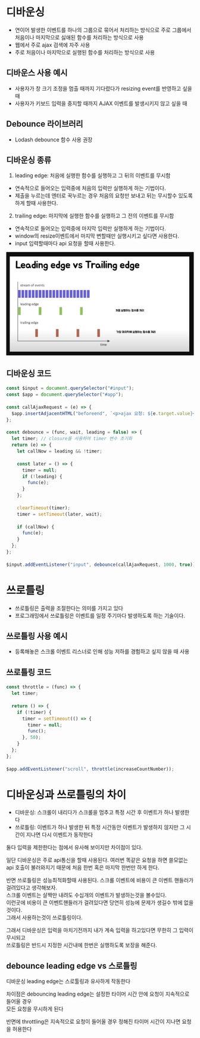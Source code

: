 
# 디바운싱
* 연이어 발생한 이벤트를 하나의 그룹으로 묶어서 처리하는 방식으로 주로 그룹에서 처음이나 마지막으로 싫애된 함수를 처리하는 방식으로 사용
* 웹에서 주로 ajax 검색에 자주 사용
* 주로 처음이나 마지막으로 실행된 함수를 처리하는 방식으로 사용

## 디바운스 사용 예시
* 사용자가 창 크기 조정을 멈출 때까지 기다렸다가 resizing event를 반영하고 싶을 때
* 사용자가 키보드 입력을 중지할 때까지 AJAX 이벤트를 발생시키지 않고 싶을 때

## Debounce 라이브러리
* Lodash debounce 함수 사용 권장


## 디바운싱 종류
1. leading edge: 처음에 실행한 함수를 실행하고 그 뒤의 이벤트를 무시함
  * 연속적으로 들어오는 입력중에 처음의 입력만 실행하게 하는 기법이다.
  * 제출을 누르는데 엔터로 꾹누르는 경우 처음의 요청만 보내고 뒤는 무시할수 있도록 하게 할때 사용한다.
2. trailing edge: 마지막에 실행한 함수를 실행하고 그 전의 이벤트를 무시함
  * 연속적으로 들어오는 입력중에 마지막 입력만 실행하게 하는 기법이다.
  * window의 resize이벤트에서 마지막 변할때만 실행시키고 싶다면 사용한다.  
  * input 입력할때마다 api 요청을 할때 사용한다.  

![leading edge](./leadingedge.png)


## 디바운싱 코드
```jsx
const $input = document.querySelector("#input");
const $app = document.querySelector("#app");

const callAjaxRequest = (e) => {
  $app.insertAdjacentHTML("beforeend", `<p>ajax 요청: ${e.target.value}</p>`);
};

const debounce = (func, wait, leading = false) => {
  let timer; // closure를 사용하여 timer 변수 초기화
  return (e) => {
    let callNow = leading && !timer; 

    const later = () => {
      timer = null;
      if (!leading) {
        func(e);
      }
    };

    clearTimeout(timer);
    timer = setTimeout(later, wait);

    if (callNow) {
      func(e);
    }
  };
};

$input.addEventListener("input", debounce(callAjaxRequest, 1000, true));
```


# 쓰로틀링
* 쓰로틀링은 출력을 조절한다는 의미를 가지고 있다   
* 프로그래밍에서 쓰로틀링은 이벤트를 일정 주기마다 발생하도록 하는 기술이다.


## 쓰로틀링 사용 예시
* 등록해놓은 스크롤 이벤트 리스너로 인해 성능 저하를 경험하고 싶지 않을 때 사용


## 쓰로틀링 코드
```jsx
const throttle = (func) => {
  let timer;

  return () => {
    if (!timer) {
      timer = setTimeout(() => {
        timer = null;
        func();
      }, 50);
    }
  };
};

$app.addEventListener("scroll", throttle(increaseCountNumber));
```


# 디바운싱과 쓰로틀링의 차이
* 디바운싱: 스크롤이 내리다가 스크롤을 멈추고 특정 시간 후 이벤트가 하나 발생한다
* 쓰로틀링: 이벤트가 하나 발생한 뒤 특정 시간동안 이벤트가 발생하지 않지만 그 시간이 지나면 다시 이벤트가 동작한다

둘다 입력을 제한한다는 점에서 유사해 보이지만 차이점이 있다.

일단 디바운싱은 주로 api통신을 할때 사용된다. 여러번 똑같은 요청을 하면 쓸모없는   
api 호출이 불러와지기 때문에 처음 한번 혹은 마지막 한번만 하게 한다.

반면 쓰로틀링은 성능최적화할때 사용된다. 스크롤 이벤트에 비용이 큰 이벤트 핸들러가 걸려있다고 생각해보자.   
스크롤 이벤트는 살짝만 내려도 수십개의 이벤트가 발생하는것을 볼수있다.   
이런곳에 비용이 큰 이벤트핸들러가 걸려있다면 당연히 성능에 문제가 생길수 밖에 없을것이다.  
그래서 사용하는것이 쓰로틀링이다.

그래서 디바운싱은 입력을 마치기전까지 내가 계속 입력을 하고있다면 무한히 그 입력이 무시되고  
쓰로틀링은 반드시 지정한 시간내에 한번은 실행하도록 보장을 해준다.


## debounce leading edge vs 스로틀링
디바운싱 leading edge는 스로툴링과 유사하게 작동한다  

차이점은 debouncing leading edge는 설정한 타이머 시간 안에 요청이 지속적으로 들어올 경우  
모든 요청을 무시하게 된다

반면에 throttling은 지속적으로 요청이 들어올 경우 정해진 타이머 시간이 지나면 요청을 허용한다



